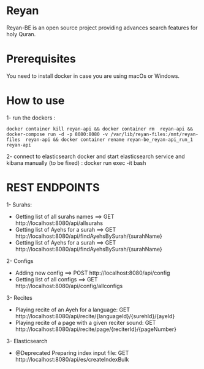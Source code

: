 Reyan
==========
Reyan-BE is an open source project providing advances search features for holy Quran.

Prerequisites
==========
You need to install docker in case you are using macOs or Windows. 

How to use
==========
1- run the dockers : 
```Shell
docker container kill reyan-api && docker container rm  reyan-api && docker-compose run -d -p 8080:8080 -v /var/lib/reyan-files:/mnt/reyan-files  reyan-api && docker container rename reyan-be_reyan-api_run_1 reyan-api
```

2- connect to elasticsearch docker and start elasticsearch service and kibana manually (to be fixed) : docker run exec -it <id> bash 

REST ENDPOINTS
==========
1- Surahs:

* Getting list of all surahs names ==> GET http://localhost:8080/api/allsurahs
* Getting list of Ayehs for a surah ==> GET http://localhost:8080/api/findAyehsBySurah/{surahName}
* Getting list of Ayehs for a surah ==> GET http://localhost:8080/api/findAyehsBySurah/{surahName}

2- Configs

* Adding new config ==> POST http://localhost:8080/api/config  
* Getting list of all configs ==> GET http://localhost:8080/api/config/allconfigs

3- Recites

* Playing recite of an Ayeh for a language: GET http://localhost:8080/api/recite/{languageId}/{surehId}/{ayeId} 
* Playing recite of a page with a given reciter sound: GET http://localhost:8080/api/recite/page/{reciterId}/{pageNumber}

 3- Elasticsearch
 
* @Deprecated Preparing index input file: GET http://localhost:8080/api/es/createIndexBulk 

